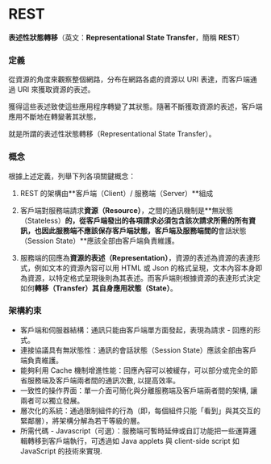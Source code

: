 # REST

**表述性狀態轉移**（英文：**Representational State Transfer**，簡稱 **REST**）

### 定義

從資源的角度來觀察整個網路，分布在網路各處的資源以 URI 表達，而客戶端通過 URI 來獲取資源的表述。

獲得這些表述致使這些應用程序轉變了其狀態。隨著不斷獲取資源的表述，客戶端應用不斷地在轉變著其狀態，

就是所謂的表述性狀態轉移（Representational State Transfer）。

### 概念

根據上述定義，列舉下列各項關鍵概念：

1. REST 的架構由**客戶端（Client）\/ 服務端（Server）**組成

2. 客戶端對服務端請求**資源（Resource）**，之間的通訊機制是**無狀態（Stateless）**的，從客戶端發出的各項請求必須包含該次請求所需的所有資訊，也因此服務端不應該保存客戶端狀態，客戶端及服務端間的**會話狀態（Session State）**應該全部由客戶端負責維護。

3. 服務端的回應為**資源的表述（Representation）**，資源的表述為資源的表達形式，例如文本的資源內容可以用 HTML 或 Json 的格式呈現，文本內容本身即為資源，以特定格式呈現後則為其表述。而客戶端則根據資源的表達形式決定如何**轉移（Transfer）**其自身應用**狀態（State）**。


### 架構約束

* 客戶端和伺服器結構：通訊只能由客戶端單方面發起，表現為請求 - 回應的形式。
* 連接協議具有無狀態性：通訊的會話狀態（Session State）應該全部由客戶端負責維護。
* 能夠利用 Cache 機制增進性能：回應內容可以被緩存，可以部分或完全的節省服務端及客戶端兩者間的通訊次數, 以提高效率。
* 一致性的操作界面：單一介面可簡化與分離服務端及客戶端兩者間的架構, 讓兩者可以獨立發展。
* 層次化的系統：通過限制組件的行為（即，每個組件只能「看到」與其交互的緊鄰層），將架構分解為若干等級的層。
* 所需代碼 - Javascript（可選）：服務端可暫時延伸或自訂功能把一些運算邏輯轉移到客戶端執行，可透過如 Java applets 與 client-side script 如 JavaScript 的技術來實現.

# 

